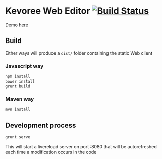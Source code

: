 # Kevoree Web Editor [![Build Status](https://drone.io/github.com/kevoree/kevoree-web-editor/status.png)](https://drone.io/github.com/kevoree/kevoree-web-editor/latest)

Demo [here](http://editor.kevoree.org)

## Build
Either ways will produce a `dist/` folder containing the static Web client  

### Javascript way
```sh
npm install
bower install
grunt build
```

### Maven way
```sh
mvn install
```

## Development process
```sh
grunt serve
```
This will start a livereload server on port :8080 that will be autorefreshed each time a modification occurs in the code
